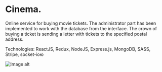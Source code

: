 # Cinema.

Online service for buying movie tickets. The administrator part has been implemented to work with the database from the interface. The crown of buying a ticket is sending a letter with tickets to the specified postal address.

Technologies: ReactJS, Redux, NodeJS, Express.js, MongoDB, SASS, Stripe, socket-ioю

![Image alt](https://github.com/olennikovandrey/cinema_frontend/raw/main/src/assets/images/demo.gif)
